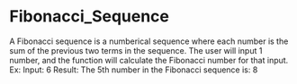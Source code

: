 # Fibonacci_Sequence


A Fibonacci sequence is a numberical sequence where each number is the sum of the previous two terms in the sequence.
The user will input 1 number, and the function will calculate the Fibonacci number for that input.
Ex: Input: 6
     Result: The 5th number in the Fibonacci sequence is: 8
   
